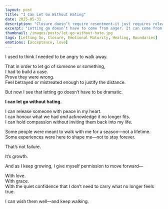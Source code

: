```yaml
---
layout: post
title: "I Can Let Go Without Hating"
date: 2025-05-31
description: "Closure doesn’t require resentment—it just requires release."
excerpt: "Letting go doesn’t have to come from anger. It can come from clarity, growth, and peace."
thumbnail: /images/posts/let-go-without-hate.jpg
tags: [Letting Go, Closure, Emotional Maturity, Healing, Boundaries]
emotions: [acceptance, love]
---
```


I used to think I needed to be angry to walk away.

That in order to let go of someone or something,  
I had to build a case.  
Prove they were wrong.  
Feel betrayed or mistreated enough to justify the distance.

But now I see that letting go doesn’t have to be dramatic.

**I can let go without hating.**

I can release someone with peace in my heart.  
I can honour what we had *and* acknowledge it no longer fits.  
I can hold compassion without inviting them back into my life.

Some people were meant to walk with me for a season—not a lifetime.  
Some experiences were here to shape me—not to stay forever.

That’s not failure.

It’s growth.

And as I keep growing, I give myself permission to move forward—

With love.  
With grace.  
With the quiet confidence that I don’t need to carry what no longer feels true.

I can wish them well—and keep walking.
